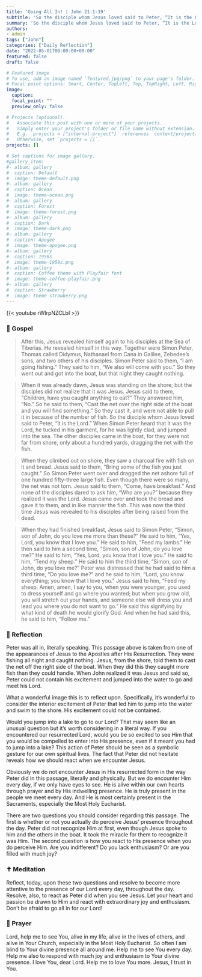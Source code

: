 ```yaml
---
title: 'Going All In! | John 21:1-19'
subtitle: 'So the disciple whom Jesus loved said to Peter, “It is the Lord.” When Simon Peter heard that it was the Lord, he tucked in his garment, for he was lightly clad, and jumped into the sea.  John 21:7'
summary: 'So the disciple whom Jesus loved said to Peter, “It is the Lord.” When Simon Peter heard that it was the Lord, he tucked in his garment, for he was lightly clad, and jumped into the sea.  John 21:7'
authors:
- admin
tags: ["John"]
categories: ["Daily Reflection"]
date: "2022-05-01T00:00:00+08:00"
featured: false
draft: false

# Featured image
# To use, add an image named `featured.jpg/png` to your page's folder.
# Focal point options: Smart, Center, TopLeft, Top, TopRight, Left, Right, BottomLeft, Bottom, BottomRight
image:
  caption:
  focal_point: ""
  preview_only: false

# Projects (optional).
#   Associate this post with one or more of your projects.
#   Simply enter your project's folder or file name without extension.
#   E.g. `projects = ["internal-project"]` references `content/project/deep-learning/index.md`.
#   Otherwise, set `projects = []`.
projects: []

# Set captions for image gallery.
#gallery_item:
#- album: gallery
#  caption: Default
#  image: theme-default.png
#- album: gallery
#  caption: Ocean
#  image: theme-ocean.png
#- album: gallery
#  caption: Forest
#  image: theme-forest.png
#- album: gallery
#  caption: Dark
#  image: theme-dark.png
#- album: gallery
#  caption: Apogee
#  image: theme-apogee.png
#- album: gallery
#  caption: 1950s
#  image: theme-1950s.png
#- album: gallery
#  caption: Coffee theme with Playfair font
#  image: theme-coffee-playfair.png
#- album: gallery
#  caption: Strawberry
#  image: theme-strawberry.png
---
```


{{< youtube rWIrpNZCLbI >}}

### :love_letter: Gospel
> After this, Jesus revealed himself again to his disciples at the Sea of Tiberias. He revealed himself in this way. Together were Simon Peter, Thomas called Didymus, Nathanael from Cana in Galilee, Zebedee’s sons, and two others of his disciples. Simon Peter said to them, “I am going fishing.” They said to him, “We also will come with you.” So they went out and got into the boat, but that night they caught nothing.

> When it was already dawn, Jesus was standing on the shore; but the disciples did not realize that it was Jesus. Jesus said to them, “Children, have you caught anything to eat?” They answered him, “No.” So he said to them, “Cast the net over the right side of the boat and you will find something.” So they cast it, and were not able to pull it in because of the number of fish. So the disciple whom Jesus loved said to Peter, “It is the Lord.” When Simon Peter heard that it was the Lord, he tucked in his garment, for he was lightly clad, and jumped into the sea. The other disciples came in the boat, for they were not far from shore, only about a hundred yards, dragging the net with the fish.

> When they climbed out on shore, they saw a charcoal fire with fish on it and bread. Jesus said to them, “Bring some of the fish you just caught.” So Simon Peter went over and dragged the net ashore full of one hundred fifty-three large fish. Even though there were so many, the net was not torn. Jesus said to them, “Come, have breakfast.” And none of the disciples dared to ask him, “Who are you?” because they realized it was the Lord. Jesus came over and took the bread and gave it to them, and in like manner the fish. This was now the third time Jesus was revealed to his disciples after being raised from the dead.

> When they had finished breakfast, Jesus said to Simon Peter, “Simon, son of John, do you love me more than these?” He said to him, “Yes, Lord, you know that I love you.” He said to him, “Feed my lambs.” He then said to him a second time, “Simon, son of John, do you love me?” He said to him, “Yes, Lord, you know that I love you.” He said to him, “Tend my sheep.” He said to him the third time, “Simon, son of John, do you love me?” Peter was distressed that he had said to him a third time, “Do you love me?” and he said to him, “Lord, you know everything; you know that I love you.” Jesus said to him, “Feed my sheep. Amen, amen, I say to you, when you were younger, you used to dress yourself and go where you wanted; but when you grow old, you will stretch out your hands, and someone else will dress you and lead you where you do not want to go.” He said this signifying by what kind of death he would glorify God. And when he had said this, he said to him, “Follow me.”

### :speech_balloon: Reflection
Peter was all in, literally speaking.  This passage above is taken from one of the appearances of Jesus to the Apostles after His Resurrection.  They were fishing all night and caught nothing.  Jesus, from the shore, told them to cast the net off the right side of the boat.  When they did this they caught more fish than they could handle.  When John realized it was Jesus and said so, Peter could not contain his excitement and jumped into the water to go and meet his Lord.

What a wonderful image this is to reflect upon.  Specifically, it’s wonderful to consider the interior excitement of Peter that led him to jump into the water and swim to the shore.  His excitement could not be contained.

Would you jump into a lake to go to our Lord?  That may seem like an unusual question but it’s worth considering in a literal way.  If you encountered our resurrected Lord, would you be so excited to see Him that you would be compelled to enter into His presence, even if it meant you had to jump into a lake?  This action of Peter should be seen as a symbolic gesture for our own spiritual lives.  The fact that Peter did not hesitate reveals how we should react when we encounter Jesus.

Obviously we do not encounter Jesus in His resurrected form in the way Peter did in this passage, literally and physically.  But we do encounter Him every day, if we only have eyes to see.  He is alive within our own hearts through prayer and by His indwelling presence. He is truly present in the people we meet every day.   And He is most certainly present in the Sacraments, especially the Most Holy Eucharist.  

There are two questions you should consider regarding this passage.  The first is whether or not you actually do perceive Jesus’ presence throughout the day.  Peter did not recognize Him at first, even though Jesus spoke to him and the others in the boat.  It took the miracle for them to recognize it was Him.  The second question is how you react to His presence when you do perceive Him.  Are you indifferent?  Do you lack enthusiasm?  Or are you filled with much joy?

### :latin_cross: Meditation
Reflect, today, upon these two questions and resolve to become more attentive to the presence of our Lord every day, throughout the day.  Resolve, also, to react as Peter did when you see Jesus.  Let your heart and passion be drawn to Him and react with extraordinary joy and enthusiasm.  Don’t be afraid to go all in for our Lord!

### :pray: Prayer
Lord, help me to see You, alive in my life, alive in the lives of others, and alive in Your Church, especially in the Most Holy Eucharist.  So often I am blind to Your divine presence all around me.  Help me to see You every day.  Help me also to respond with much joy and enthusiasm to Your divine presence.  I love You, dear Lord.  Help me to love You more.  Jesus, I trust in You.
